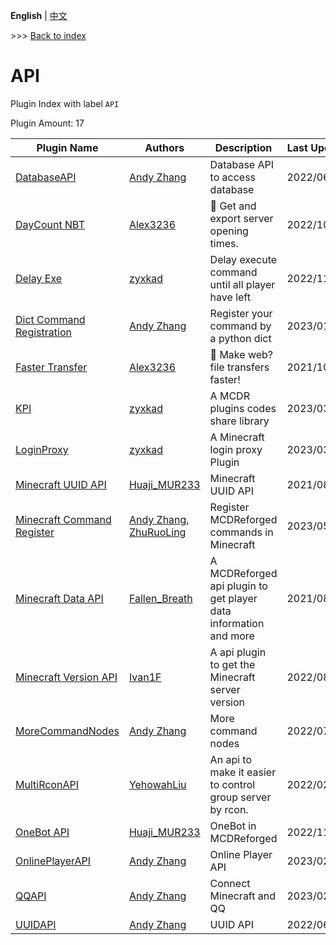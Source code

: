 **English** | [中文](readme-zh_cn.md)

\>\>\> [Back to index](/readme.md)

# API

Plugin Index with label `API`

Plugin Amount: 17

| Plugin Name | Authors | Description | Last Update | Labels |
| --- | --- | --- | --- | --- |
| [DatabaseAPI](/plugins/database_api/readme.md) | [Andy Zhang](https://github.com/AnzhiZhang) | Database API to access database | 2022/06/30 | [`API`](/labels/api/readme.md) |
| [DayCount NBT](/plugins/daycount_nbt/readme.md) | [Alex3236](https://github.com/alex3236) | :calendar: Get and export server opening times. | 2022/10/01 | [`Information`](/labels/information/readme.md), [`API`](/labels/api/readme.md) |
| [Delay Exe](/plugins/delayexe/readme.md) | [zyxkad](https://github.com/zyxkad) | Delay execute command until all player have left | 2022/11/25 | [`Tool`](/labels/tool/readme.md), [`API`](/labels/api/readme.md) |
| [Dict Command Registration](/plugins/dict_command_registration/readme.md) | [Andy Zhang](https://github.com/AnzhiZhang) | Register your command by a python dict | 2023/01/15 | [`API`](/labels/api/readme.md) |
| [Faster Transfer](/plugins/faster_transfer/readme.md) | [Alex3236](https://github.com/alex3236) | :rocket: Make web? file transfers faster! | 2021/10/04 | [`Tool`](/labels/tool/readme.md), [`API`](/labels/api/readme.md) |
| [KPI](/plugins/kpi/readme.md) | [zyxkad](https://github.com/zyxkad) | A MCDR plugins codes share library | 2023/03/03 | [`API`](/labels/api/readme.md) |
| [LoginProxy](/plugins/loginproxy/readme.md) | [zyxkad](https://github.com/zyxkad) | A Minecraft login proxy Plugin | 2023/03/04 | [`Management`](/labels/management/readme.md), [`Information`](/labels/information/readme.md), [`API`](/labels/api/readme.md) |
| [Minecraft UUID API](/plugins/mc_uuid/readme.md) | [Huaji_MUR233](https://github.com/HuajiMUR233) | Minecraft UUID API | 2021/08/16 | [`API`](/labels/api/readme.md) |
| [Minecraft Command Register](/plugins/minecraft_command_register/readme.md) | [Andy Zhang](https://github.com/AnzhiZhang), [ZhuRuoLing](https://github.com/ZhuRuoLing) | Register MCDReforged commands in Minecraft | 2023/05/20 | [`API`](/labels/api/readme.md) |
| [Minecraft Data API](/plugins/minecraft_data_api/readme.md) | [Fallen_Breath](https://github.com/Fallen-Breath) | A MCDReforged api plugin to get player data information and more | 2021/08/16 | [`API`](/labels/api/readme.md) |
| [Minecraft Version API](/plugins/minecraft_version_api/readme.md) | [Ivan1F](https://github.com/Ivan-1F) | A api plugin to get the Minecraft server version | 2022/08/27 | [`API`](/labels/api/readme.md) |
| [MoreCommandNodes](/plugins/more_command_nodes/readme.md) | [Andy Zhang](https://github.com/AnzhiZhang) | More command nodes | 2022/07/18 | [`API`](/labels/api/readme.md) |
| [MultiRconAPI](/plugins/multi_rcon_api/readme.md) | [YehowahLiu](https://github.com/YehowahLiu) | An api to make it easier to control group server by rcon. | 2022/02/02 | [`Tool`](/labels/tool/readme.md), [`API`](/labels/api/readme.md) |
| [OneBot API](/plugins/onebot_api/readme.md) | [Huaji_MUR233](https://github.com/HuajiMUR233) | OneBot in MCDReforged | 2022/11/16 | [`API`](/labels/api/readme.md) |
| [OnlinePlayerAPI](/plugins/online_player_api/readme.md) | [Andy Zhang](https://github.com/AnzhiZhang) | Online Player API | 2023/02/03 | [`API`](/labels/api/readme.md) |
| [QQAPI](/plugins/qq_api/readme.md) | [Andy Zhang](https://github.com/AnzhiZhang) | Connect Minecraft and QQ | 2023/02/26 | [`API`](/labels/api/readme.md) |
| [UUIDAPI](/plugins/uuid_api/readme.md) | [Andy Zhang](https://github.com/AnzhiZhang) | UUID API | 2022/06/30 | [`API`](/labels/api/readme.md) |

